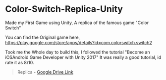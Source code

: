 # Color-Switch-Replica-Unity

Made my First Game using Unity,
A replica of the famous game "Color Switch" 

You can find the Original game here,
https://play.google.com/store/apps/details?id=com.colorswitch.switch2

Took me the Whole day to build this,
I followed the tutorial "Become an iOSAndroid Game Developer with Unity 2017"
It was really a good tutorial, id rate it as 8/10.

> Replica - [Google Drive Link](https://drive.google.com/open?id=1Q6HtHhS5Is_vrJ2FNnXGV8JgZod_iBLb)
